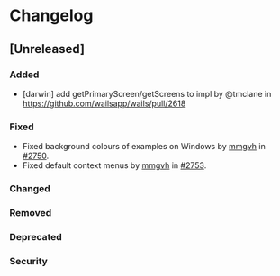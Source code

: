 # Changelog

<!--
All notable changes to this project will be documented in this file.

The format is based on [Keep a Changelog](https://keepachangelog.com/en/1.0.0/),
and this project adheres to [Semantic Versioning](https://semver.org/spec/v2.0.0.html).

- `Added` for new features.
- `Changed` for changes in existing functionality.
- `Deprecated` for soon-to-be removed features.
- `Removed` for now removed features.
- `Fixed` for any bug fixes.
- `Security` in case of vulnerabilities.

-->

## [Unreleased]

### Added

- [darwin] add getPrimaryScreen/getScreens to impl by @tmclane in
  https://github.com/wailsapp/wails/pull/2618

### Fixed

- Fixed background colours of examples on Windows by
  [mmgvh](https://github.com/mmghv) in
  [#2750](https://github.com/wailsapp/wails/pull/2750).
- Fixed default context menus by [mmgvh](https://github.com/mmghv) in
  [#2753](https://github.com/wailsapp/wails/pull/2753).

### Changed

### Removed

### Deprecated

### Security
